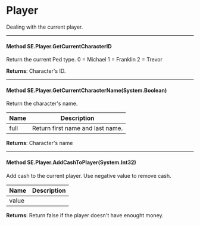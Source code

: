 # Player #

Dealing with the current player.

---

#### Method SE.Player.GetCurrentCharacterID

 Return the current Ped type. 0 = Michael 1 = Franklin 2 = Trevor 

**Returns**: Character's ID.



---
#### Method SE.Player.GetCurrentCharacterName(System.Boolean)

 Return the character's name. 

|Name | Description |
|-----|------|
|full |Return first name and last name.|
**Returns**: Character's name



---
#### Method SE.Player.AddCashToPlayer(System.Int32)

 Add cash to the current player. Use negative value to remove cash. 

|Name | Description |
|-----|------|
|value ||
**Returns**: Return false if the player doesn't have enought money.
